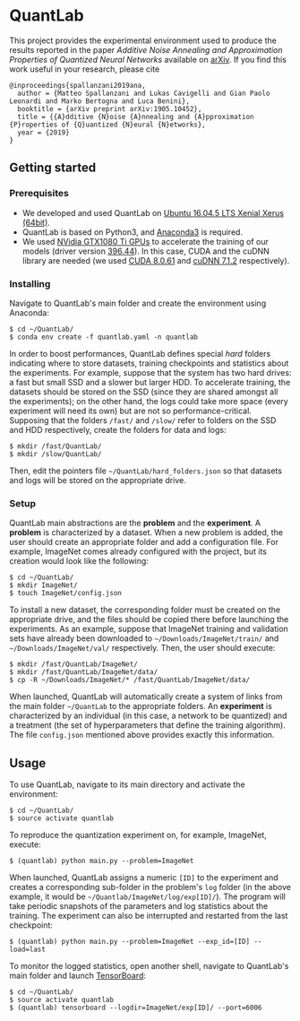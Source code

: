 # QuantLab
This project provides the experimental environment used to produce the results reported in the paper *Additive Noise Annealing and Approximation Properties of Quantized Neural Networks* available on [arXiv](https://arxiv.org/abs/1905.10452). If you find this work useful in your research, please cite
```
@inproceedings{spallanzani2019ana,
  author = {Matteo Spallanzani and Lukas Cavigelli and Gian Paolo Leonardi and Marko Bertogna and Luca Benini},
  booktitle = {arXiv preprint arXiv:1905.10452},
  title = {{A}dditive {N}oise {A}nnealing and {A}pproximation {P}roperties of {Q}uantized {N}eural {N}etworks},
  year = {2019}
}

```

## Getting started

### Prerequisites
* We developed and used QuantLab on [Ubuntu 16.04.5 LTS Xenial Xerus (64bit)](http://old-releases.ubuntu.com/releases/16.04.5/).
* QuantLab is based on Python3, and [Anaconda3](https://www.anaconda.com/distribution/) is required.
* We used [NVidia GTX1080 Ti GPUs](https://developer.nvidia.com/cuda-gpus) to accelerate the training of our models (driver version [396.44](https://www.nvidia.com/Download/driverResults.aspx/136950/en-us)). In this case, CUDA and the cuDNN library are needed (we used [CUDA 8.0.61](https://developer.nvidia.com/cuda-toolkit-archive) and [cuDNN 7.1.2](https://developer.nvidia.com/rdp/cudnn-archive) respectively).

### Installing
Navigate to QuantLab's main folder and create the environment using Anaconda:
```
$ cd ~/QuantLab/
$ conda env create -f quantlab.yaml -n quantlab
```
In order to boost performances, QuantLab defines special *hard* folders indicating where to store datasets, training checkpoints and statistics about the experiments.
For example, suppose that the system has two hard drives: a fast but small SSD and a slower but larger HDD.
To accelerate training, the datasets should be stored on the SSD (since they are shared amongst all the experiments); on the other hand, the logs could take more space (every experiment will need its own) but are not so performance-critical.
Supposing that the folders 	`/fast/` and `/slow/` refer to folders on the SSD and HDD respectively, create the folders for data and logs:
```
$ mkdir /fast/QuantLab/
$ mkdir /slow/QuantLab/
```
Then, edit the pointers file `~/QuantLab/hard_folders.json` so that datasets and logs will be stored on the appropriate drive.

### Setup
QuantLab main abstractions are the **problem** and the **experiment**.
A **problem** is characterized by a dataset.
When a new problem is added, the user should create an appropriate folder and add a configuration file.
For example, ImageNet comes already configured with the project, but its creation would look like the following:
```
$ cd ~/QuantLab/
$ mkdir ImageNet/
$ touch ImageNet/config.json
```
To install a new dataset, the corresponding folder must be created on the appropriate drive, and the files should be copied there before launching the experiments.
As an example, suppose that ImageNet training and validation sets have already been downloaded to `~/Downloads/ImageNet/train/` and `~/Downloads/ImageNet/val/` respectively.
Then, the user should execute:
```
$ mkdir /fast/QuantLab/ImageNet/
$ mkdir /fast/QuantLab/ImageNet/data/
$ cp -R ~/Downloads/ImageNet/* /fast/QuantLab/ImageNet/data/
```
When launched, QuantLab will automatically create a system of links from the main folder `~/QuantLab` to the appropriate folders.
An **experiment** is characterized by an individual (in this case, a network to be quantized) and a treatment (the set of hyperparameters that define the training algorithm).
The file `config.json` mentioned above provides exactly this information.


## Usage
To use QuantLab, navigate to its main directory and activate the environment:
```
$ cd ~/QuantLab/
$ source activate quantlab
```
To reproduce the quantization experiment on, for example, ImageNet, execute:
```
$ (quantlab) python main.py --problem=ImageNet
```
When launched, QuantLab assigns a numeric `[ID]` to the experiment and creates a corresponding sub-folder in the problem's `log` folder (in the above example, it would be `~/Quantlab/ImageNet/log/exp[ID]/`).
The program will take periodic snapshots of the parameters and log statistics about the training.
The experiment can also be interrupted and restarted from the last checkpoint:
```
$ (quantlab) python main.py --problem=ImageNet --exp_id=[ID] --load=last
```
To monitor the logged statistics, open another shell, navigate to QuantLab's main folder and launch [TensorBoard](https://www.tensorflow.org/guide/summaries_and_tensorboard):
```
$ cd ~/QuantLab/
$ source activate quantlab
$ (quantlab) tensorboard --logdir=ImageNet/exp[ID]/ --port=6006
```
